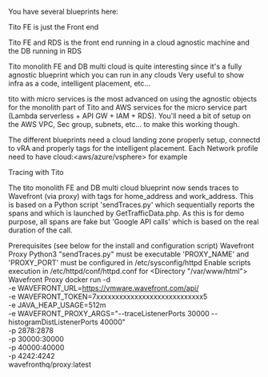 You have several blueprints here:

Tito FE is just the Front end

Tito FE and RDS is the front end running in a cloud agnostic machine and the DB running in RDS

Tito monolith FE and DB multi cloud is quite interesting since it's a fully agnostic blueprint which you can run in any clouds Very useful to show infra as a code, intelligent placement, etc...

tito with micro services is the most advanced on using the agnostic objects for the monolith part of Tito and AWS services for the micro service part (Lambda serverless + API GW + IAM + RDS). You'll need a bit of setup on the AWS VPC, Sec group, subnets, etc... to make this working though.


The different blueprints need a cloud landing zone properly setup, connectd to vRA and properly tags for the intelligent placement.
Each Network profile need to have cloud:<aws/azure/vsphere> for example

Tracing with Tito

The tito monolith FE and DB multi cloud blueprint now sends traces to Wavefront (via proxy) with tags for home_address and work_address. 
This is based on a Python script 'sendTraces.py' which sequentially reports the spans and which is launched by GetTrafficData.php.
As this is for demo purpose, all spans are fake but 'Google API calls' which is based on the real duration of the call.

Prerequisites (see below for the install and configuration script)
Wavefront Proxy
Python3
"sendTraces.py" must be executable
'PROXY_NAME' and 'PROXY_PORT' must be configured in /etc/sysconfig/httpd
Enable scripts execution in /etc/httpd/conf/httpd.conf for <Directory "/var/www/html">
Wavefront Proxy
docker run -d \
-e WAVEFRONT_URL=https://vmware.wavefront.com/api/ \
-e WAVEFRONT_TOKEN=7xxxxxxxxxxxxxxxxxxxxxxxxxxxx5 \
-e JAVA_HEAP_USAGE=512m \
-e WAVEFRONT_PROXY_ARGS="--traceListenerPorts 30000 --histogramDistListenerPorts 40000" \
-p 2878:2878 \
-p 30000:30000 \
-p 40000:40000 \
-p 4242:4242 \
wavefronthq/proxy:latest
